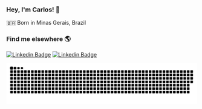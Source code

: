 ### Hey, I'm Carlos! 👋

<!--🤓 CPO at [@carloshaam](https://github.com/carloshaam/) <br>-->
🇧🇷 Born in Minas Gerais, Brazil

<!--### What I'm working on 👨‍💻-->

<!--🧛‍♂️ Currently building a dark theme - [Dracula PRO](https://draculatheme.com/pro) <br>-->
<!--📚 Currently launching a book - [14 Habits of Highly Productive Developers](https://14habits.com)-->

### Find me elsewhere 🌎

<!--🚀 [Site](https://carloshaam.com) <br>-->
[![Linkedin Badge](https://img.shields.io/badge/-carloshaam-blue?style=flat-square&logo=Linkedin&logoColor=white&link=https://www.linkedin.com/in/carlos-h-moreira/)](https://www.linkedin.com/in/carlos-h-moreira/)
[![Linkedin Badge](https://img.shields.io/badge/-carloshaam-blue?style=flat-square&logo=Twitter&logoColor=white&link=https://twitter.com/carloshaam)](https://twitter.com/carloshaam)

![snake gif](https://github.com/carloshaam/carloshaam/blob/master/github-user-contribution.svg)
